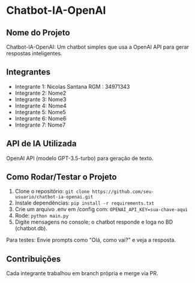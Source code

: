 # Chatbot-IA-OpenAI

## Nome do Projeto
Chatbot-IA-OpenAI: Um chatbot simples que usa a OpenAI API para gerar respostas inteligentes.

## Integrantes
- Integrante 1: Nicolas Santana RGM : 34971343
- Integrante 2: Nome2
- Integrante 3: Nome3
- Integrante 4: Nome4
- Integrante 5: Nome5
- Integrante 6: Nome6
- Integrante 7: Nome7

## API de IA Utilizada
OpenAI API (modelo GPT-3.5-turbo) para geração de texto.

## Como Rodar/Testar o Projeto
1. Clone o repositório: `git clone https://github.com/seu-usuario/chatbot-ia-openai.git`
2. Instale dependências: `pip install -r requirements.txt`
3. Crie um arquivo .env em /config com: `OPENAI_API_KEY=sua-chave-aqui`
4. Rode: `python main.py`
5. Digite mensagens no console; o chatbot responde e loga no BD (chatbot.db).

Para testes: Envie prompts como "Olá, como vai?" e veja a resposta.

## Contribuições
Cada integrante trabalhou em branch própria e merge via PR.
